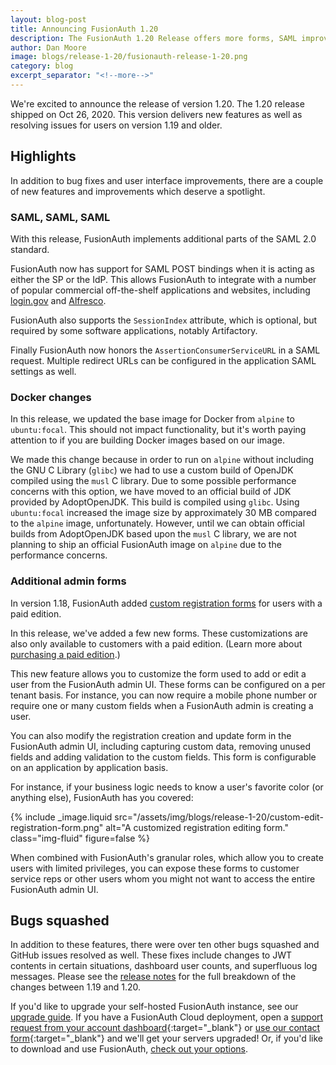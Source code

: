 ```yaml
---
layout: blog-post
title: Announcing FusionAuth 1.20
description: The FusionAuth 1.20 Release offers more forms, SAML improvements, docker changes and more.
author: Dan Moore
image: blogs/release-1-20/fusionauth-release-1-20.png
category: blog
excerpt_separator: "<!--more-->"
---
```


We're excited to announce the release of version 1.20. The 1.20 release shipped on Oct 26, 2020. This version delivers new features as well as resolving issues for users on version 1.19 and older.

<!--more-->

## Highlights

In addition to bug fixes and user interface improvements, there are a couple of new features and improvements which deserve a spotlight.

### SAML, SAML, SAML

With this release, FusionAuth implements additional parts of the SAML 2.0 standard.

FusionAuth now has support for SAML POST bindings when it is acting as either the SP or the IdP. This allows FusionAuth to integrate with a number of popular commercial off-the-shelf applications and websites, including [login.gov](https://developers.login.gov/saml/) and [Alfresco](https://docs.alfresco.com/saml/concepts/saml-overview.html).

FusionAuth also supports the `SessionIndex` attribute, which is optional, but required by some software applications, notably Artifactory.

Finally FusionAuth now honors the `AssertionConsumerServiceURL` in a SAML request. Multiple redirect URLs can be configured in the application SAML settings as well.

### Docker changes

In this release, we updated the base image for Docker from `alpine` to `ubuntu:focal`. This should not impact functionality, but it's worth paying attention to if you are building Docker images based on our image.

We made this change because in order to run on `alpine` without including the GNU C Library (`glibc`) we had to use a custom build of OpenJDK compiled using the `musl` C library. Due to some possible performance concerns with this option, we have moved to an official build of JDK provided by AdoptOpenJDK. This build is compiled using `glibc`. Using `ubuntu:focal` increased the image size by approximately 30 MB compared to the `alpine` image, unfortunately. However, until we can obtain official builds from AdoptOpenJDK based upon the `musl` C library, we are not planning to ship an official FusionAuth image on `alpine` due to the performance concerns.

### Additional admin forms

In version 1.18, FusionAuth added [custom registration forms](/features/advanced-registration-forms/) for users with a paid edition.

In this release, we've added a few new forms. These customizations are also only available to customers with a paid edition. (Learn more about [purchasing a paid edition](/pricing/).) 

This new feature allows you to customize the form used to add or edit a user from the FusionAuth admin UI. These forms can be configured on a per tenant basis. For instance, you can now require a mobile phone number or require one or many custom fields when a FusionAuth admin is creating a user.

You can also modify the registration creation and update form in the FusionAuth admin UI, including capturing custom data, removing unused fields and adding validation to the custom fields. This form is configurable on an application by application basis. 

For instance, if your business logic needs to know a user's favorite color (or anything else), FusionAuth has you covered:

{% include _image.liquid src="/assets/img/blogs/release-1-20/custom-edit-registration-form.png" alt="A customized registration editing form." class="img-fluid" figure=false %}

When combined with FusionAuth's granular roles, which allow you to create users with limited privileges, you can expose these forms to customer service reps or other users whom you might not want to access the entire FusionAuth admin UI.

## Bugs squashed

In addition to these features, there were over ten other bugs squashed and GitHub issues resolved as well. These fixes include changes to JWT contents in certain situations, dashboard user counts, and superfluous log messages. Please see the [release notes](/docs/v1/tech/release-notes/) for the full breakdown of the changes between 1.19 and 1.20. 

If you'd like to upgrade your self-hosted FusionAuth instance, see our [upgrade guide](/docs/v1/tech/installation-guide/upgrade/). If you have a FusionAuth Cloud deployment, open a [support request from your account dashboard](https://account.fusionauth.io){:target="_blank"} or [use our contact form](/contact){:target="_blank"} and we'll get your servers upgraded! Or, if you'd like to download and use FusionAuth, [check out your options](/pricing/).
